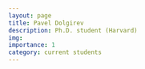 ```yaml
---
layout: page
title: Pavel Dolgirev
description: Ph.D. student (Harvard)
img:
importance: 1
category: current students
---
```


